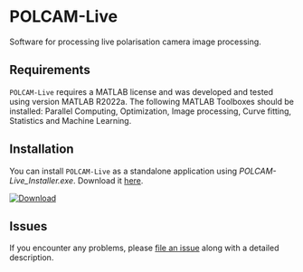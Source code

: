 # POLCAM-Live

Software for processing live polarisation camera image processing.


## Requirements

`POLCAM-Live` requires a MATLAB license and was developed and tested using version MATLAB R2022a. The following MATLAB Toolboxes should be installed: Parallel Computing, Optimization, Image processing, Curve fitting, Statistics and Machine Learning.


## Installation

You can install `POLCAM-Live` as a standalone application using _POLCAM-Live_Installer.exe_. Download it [here](https://github.com/ezrabru/POLCAM-Live/raw/main/POLCAM-Live_Installer.exe).

[![Download](https://img.shields.io/pypi/l/napari-polcam.svg?color=green)]([https://github.com/ezrabru/napari-polcam/raw/main/LICENSE](https://github.com/ezrabru/POLCAM-Live/raw/main/POLCAM-Live_Installer.exe))

## Issues

If you encounter any problems, please [file an issue](https://github.com/ezrabru/POLCAM-Live/issues) along with a detailed description.
